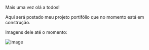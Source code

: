 Mais uma vez olá a todos!

Aqui será postado meu projeto portifólio que no momento está em construção.

Imagens dele até o momento:

![image](https://github.com/fabioDev21/MeuPortfolio/assets/111830665/fef45016-a430-4739-9ebb-591a074817e3)

